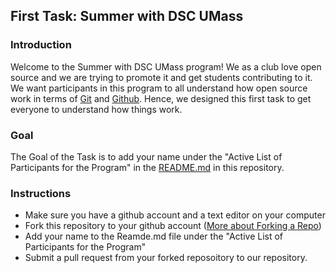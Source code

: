 ## First Task: Summer with DSC UMass

### Introduction 

Welcome to the Summer with DSC UMass program! We as a club love open source and we are trying to promote it and get students contributing to it. We want participants in this program to all understand how open source work in terms of [Git](https://git-scm.com/) and [Github](https://github.com/). Hence, we designed this first task to get everyone to understand how things work. 

### Goal

The Goal of the Task is to add your name under the "Active List of Participants for the Program" in the [README.md](https://github.com/dsc-umass/summer-with-dsc) in this repository. 

### Instructions 

- Make sure you have a github account and a text editor on your computer
- Fork this repository to your github account ([More about Forking a Repo](https://help.github.com/en/enterprise/2.13/user/articles/fork-a-repo))
- Add your name to the Reamde.md file under the "Active List of Participants for the Program"
- Submit a pull request from your forked reposoitory to our repository. 

